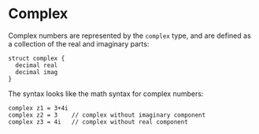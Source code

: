 # Complex

Complex numbers are represented by the `complex` type, and are defined as a collection of the real and imaginary parts:

```
struct complex {
  decimal real
  decimal imag
}
```

The syntax looks like the math syntax for complex numbers:

```
complex z1 = 3+4i
complex z2 = 3    // complex without imaginary component
complex z3 = 4i   // complex without real component
```

